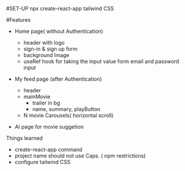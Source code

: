 #SET-UP
npx create-react-app
tailwind CSS

#Features

- Home page( without Authentication)

  - header with logo
  - sign-in & sign up form
  - background Image
  - useRef hook for taking the input value form email and password input

- My feed page (after Authentication)

  - header
  - mainMovie
    - trailer in bg
    - name, summary, playButton
  - N movie Carousels( horizontal scroll)

- AI page for movie suggetion




















Things learned
- create-react-app command
- project name should not use Caps. ( npm restrictions)
- configure tailwind CSS 